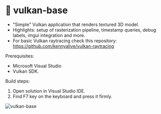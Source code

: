 # 🖖 vulkan-base

* "Simple" Vulkan application that renders textured 3D model.
* Highlights: setup of rasterization pipeline, timestamp queries, debug labels, imgui integration and more.
* For basic Vulkan raytracing check this repository: https://github.com/kennyalive/vulkan-raytracing

Prerequisites:
* Microsoft Visual Studio
* Vulkan SDK.

Build steps: 

1. Open solution in Visual Studio IDE.
2. Find F7 key on the keyboard and press it firmly.

![vulkan-base](https://user-images.githubusercontent.com/4964024/64047691-c812e280-cb6f-11e9-8f26-76c4ee8860cd.png)
